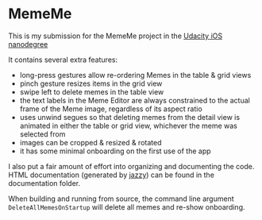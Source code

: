 # MemeMe
This is my submission for the MemeMe project in the [Udacity iOS nanodegree](https://www.udacity.com/course/ios-developer-nanodegree--nd003)

It contains several extra features:
* long-press gestures allow re-ordering Memes in the table & grid views
* pinch gesture resizes items in the grid view
* swipe left to delete memes in the table view
* the text labels in the Meme Editor are always constrained to the actual frame of the Meme image, regardless of its aspect ratio
* uses unwind segues so that deleting memes from the detail view is animated in either the table or grid view, whichever the meme was selected from
* images can be cropped & resized & rotated
* it has some minimal onboarding on the first use of the app

I also put a fair amount of effort into organizing and documenting the code. HTML documentation (generated by [jazzy](https://github.com/Realm/jazzy)) can be found in the documentation folder.

When building and running from source, the command line argument `DeleteAllMemesOnStartup` will delete all memes and re-show onboarding.